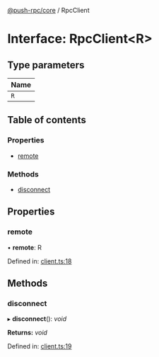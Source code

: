 [@push-rpc/core](../README.md) / RpcClient

# Interface: RpcClient<R\>

## Type parameters

| Name |
| :------ |
| `R` |

## Table of contents

### Properties

- [remote](rpcclient.md#remote)

### Methods

- [disconnect](rpcclient.md#disconnect)

## Properties

### remote

• **remote**: R

Defined in: [client.ts:18](https://github.com/vasyas/typescript-rpc/blob/4afbec1/packages/core/src/client.ts#L18)

## Methods

### disconnect

▸ **disconnect**(): *void*

**Returns:** *void*

Defined in: [client.ts:19](https://github.com/vasyas/typescript-rpc/blob/4afbec1/packages/core/src/client.ts#L19)
